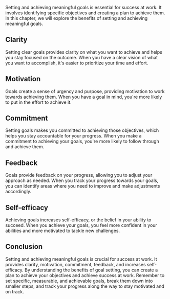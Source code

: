 
Setting and achieving meaningful goals is essential for success at work. It involves identifying specific objectives and creating a plan to achieve them. In this chapter, we will explore the benefits of setting and achieving meaningful goals.

Clarity
-------

Setting clear goals provides clarity on what you want to achieve and helps you stay focused on the outcome. When you have a clear vision of what you want to accomplish, it's easier to prioritize your time and effort.

Motivation
----------

Goals create a sense of urgency and purpose, providing motivation to work towards achieving them. When you have a goal in mind, you're more likely to put in the effort to achieve it.

Commitment
----------

Setting goals makes you committed to achieving those objectives, which helps you stay accountable for your progress. When you make a commitment to achieving your goals, you're more likely to follow through and achieve them.

Feedback
--------

Goals provide feedback on your progress, allowing you to adjust your approach as needed. When you track your progress towards your goals, you can identify areas where you need to improve and make adjustments accordingly.

Self-efficacy
-------------

Achieving goals increases self-efficacy, or the belief in your ability to succeed. When you achieve your goals, you feel more confident in your abilities and more motivated to tackle new challenges.

Conclusion
----------

Setting and achieving meaningful goals is crucial for success at work. It provides clarity, motivation, commitment, feedback, and increases self-efficacy. By understanding the benefits of goal setting, you can create a plan to achieve your objectives and achieve success at work. Remember to set specific, measurable, and achievable goals, break them down into smaller steps, and track your progress along the way to stay motivated and on track.

